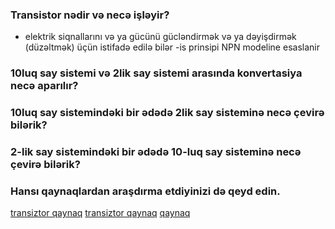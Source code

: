 ### Transistor nədir və necə işləyir?
- elektrik siqnallarını və ya gücünü gücləndirmək və ya dəyişdirmək (düzəltmək) üçün istifadə edilə bilər
-is prinsipi NPN modeline esaslanir
### 10luq say sistemi və 2lik say sistemi arasında konvertasiya necə aparılır?
### 10luq say sistemindəki bir ədədə 2lik say sisteminə necə çevirə bilərik?
### 2-lik say sistemindəki bir ədədə 10-luq say sisteminə necə çevirə bilərik?

### Hansı qaynaqlardan araşdırma etdiyinizi də qeyd edin.
[transiztor qaynaq](https://elektrikinfo.com/transistor-nedir/)
[transiztor qaynaq](https://regimos.ru/az/wiring/what-is-a-transistor-and-how-does-it-work-basics-of-electronics-for-dummies-what-is-a-transistor-and-how-it-works.html)
[qaynaq](https://www.youtube.com/watch?v=teTrhghcORA)